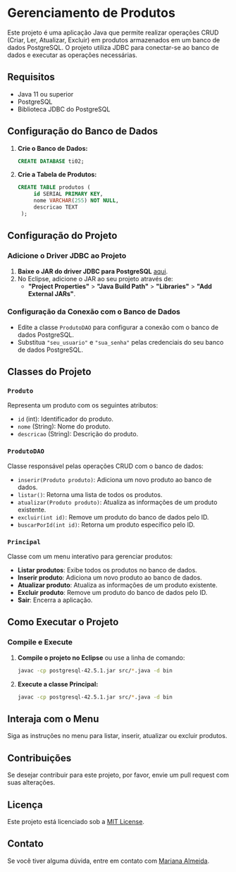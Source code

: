 # Gerenciamento de Produtos

Este projeto é uma aplicação Java que permite realizar operações CRUD (Criar, Ler, Atualizar, Excluir) em produtos armazenados em um banco de dados PostgreSQL. O projeto utiliza JDBC para conectar-se ao banco de dados e executar as operações necessárias.

## Requisitos

- Java 11 ou superior
- PostgreSQL
- Biblioteca JDBC do PostgreSQL

## Configuração do Banco de Dados

1. **Crie o Banco de Dados:**
   ```sql
   CREATE DATABASE ti02;
   ```

2. **Crie a Tabela de Produtos:**
   ```sql 
   CREATE TABLE produtos (
        id SERIAL PRIMARY KEY,
        nome VARCHAR(255) NOT NULL,
        descricao TEXT
    );
    ```

## Configuração do Projeto

### Adicione o Driver JDBC ao Projeto

1. **Baixe o JAR do driver JDBC para PostgreSQL** [aqui](https://jdbc.postgresql.org/download.html).
2. No Eclipse, adicione o JAR ao seu projeto através de:
   - **"Project Properties"** > **"Java Build Path"** > **"Libraries"** > **"Add External JARs"**.

### Configuração da Conexão com o Banco de Dados

- Edite a classe `ProdutoDAO` para configurar a conexão com o banco de dados PostgreSQL.
- Substitua `"seu_usuario"` e `"sua_senha"` pelas credenciais do seu banco de dados PostgreSQL.

## Classes do Projeto

### `Produto`

Representa um produto com os seguintes atributos:
- `id` (int): Identificador do produto.
- `nome` (String): Nome do produto.
- `descricao` (String): Descrição do produto.

### `ProdutoDAO`

Classe responsável pelas operações CRUD com o banco de dados:
- `inserir(Produto produto)`: Adiciona um novo produto ao banco de dados.
- `listar()`: Retorna uma lista de todos os produtos.
- `atualizar(Produto produto)`: Atualiza as informações de um produto existente.
- `excluir(int id)`: Remove um produto do banco de dados pelo ID.
- `buscarPorId(int id)`: Retorna um produto específico pelo ID.

### `Principal`

Classe com um menu interativo para gerenciar produtos:
- **Listar produtos**: Exibe todos os produtos no banco de dados.
- **Inserir produto**: Adiciona um novo produto ao banco de dados.
- **Atualizar produto**: Atualiza as informações de um produto existente.
- **Excluir produto**: Remove um produto do banco de dados pelo ID.
- **Sair**: Encerra a aplicação.

## Como Executar o Projeto

### Compile e Execute

1. **Compile o projeto no Eclipse** ou use a linha de comando:
   ```sh
   javac -cp postgresql-42.5.1.jar src/*.java -d bin
   ```

2. **Execute a classe Principal:**
   ```sh
   javac -cp postgresql-42.5.1.jar src/*.java -d bin
   ```

## Interaja com o Menu

Siga as instruções no menu para listar, inserir, atualizar ou excluir produtos.

## Contribuições

Se desejar contribuir para este projeto, por favor, envie um pull request com suas alterações.

## Licença

Este projeto está licenciado sob a [MIT License](LICENSE).

## Contato

Se você tiver alguma dúvida, entre em contato com [Mariana Almeida](mailto:marianaalmeidafga@gmail.com).



